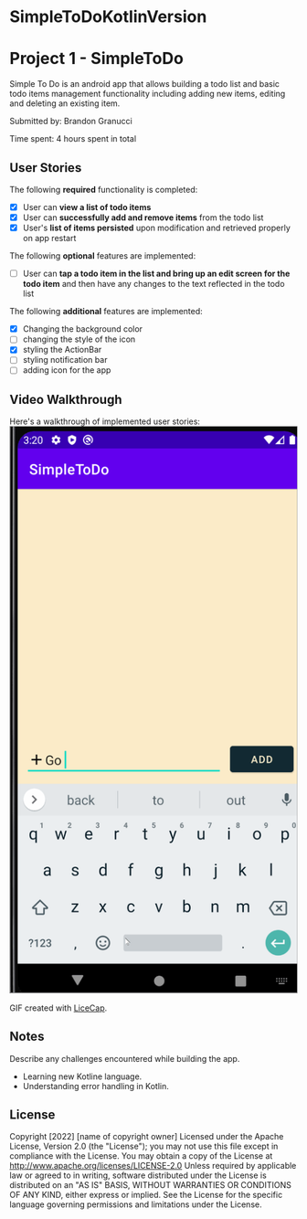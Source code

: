 # SimpleToDoKotlinVersion
# Project 1 - SimpleToDo
Simple To Do is an android app that allows building a todo list 
and basic todo items management functionality including adding new items, 
editing and deleting an existing item.

Submitted by: Brandon Granucci

Time spent: 4 hours spent in total
## User Stories
The following **required** functionality is completed:
* [X] User can **view a list of todo items**
* [X] User can **successfully add and remove items** from the todo list
* [X] User's **list of items persisted** upon modification and retrieved properly on app restart

The following **optional** features are implemented:
* [ ] User can **tap a todo item in the list and bring up an edit screen for the todo item** and then have any changes to the text reflected in the todo list

The following **additional** features are implemented:
* [X] Changing the background color
* [ ] changing the style of the icon
* [X] styling the ActionBar
* [ ] styling notification bar
* [ ] adding icon for the app
## Video Walkthrough
Here's a walkthrough of implemented user stories:
<img src='showcase.gif' title='Video Walkthrough' width='' alt='Video Walkthrough' />

GIF created with [LiceCap](http://www.cockos.com/licecap/).
## Notes
Describe any challenges encountered while building the app.
* Learning new Kotline language.
* Understanding error handling in Kotlin. 
## License
Copyright [2022] [name of copyright owner]
Licensed under the Apache License, Version 2.0 (the "License");
you may not use this file except in compliance with the License.
You may obtain a copy of the License at
http://www.apache.org/licenses/LICENSE-2.0
Unless required by applicable law or agreed to in writing, software
distributed under the License is distributed on an "AS IS" BASIS,
WITHOUT WARRANTIES OR CONDITIONS OF ANY KIND, either express or 
implied.
See the License for the specific language governing permissions and
limitations under the License.
